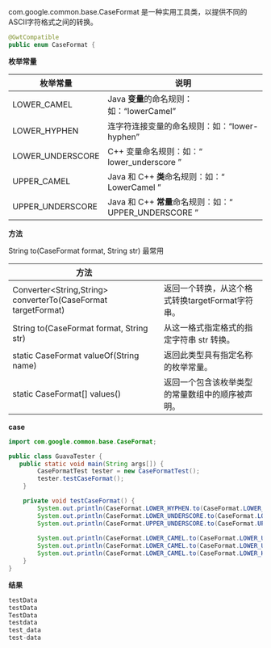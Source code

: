 com.google.common.base.CaseFormat 是一种实用工具类，以提供不同的ASCII字符格式之间的转换。



```java
@GwtCompatible
public enum CaseFormat {
```

**枚举常量**

| 枚举常量         | 说明                                                   |
| ---------------- | ------------------------------------------------------ |
| LOWER_CAMEL      | Java **变量**的命名规则：如：“lowerCamel”              |
| LOWER_HYPHEN     | 连字符连接变量的命名规则：如：“lower-hyphen”           |
| LOWER_UNDERSCORE | C++ 变量命名规则：如：“ lower_underscore ”             |
| UPPER_CAMEL      | Java 和 C++ **类**命名规则：如：“ LowerCamel ”         |
| UPPER_UNDERSCORE | Java 和 C++ **常量**命名规则：如：“ UPPER_UNDERSCORE ” |

**方法**

String to(CaseFormat format, String str) 最常用

| 方法                                                         |                                                  |
| ------------------------------------------------------------ | ------------------------------------------------ |
| Converter<String,String> converterTo(CaseFormat targetFormat) | 返回一个转换，从这个格式转换targetFormat字符串。 |
| String to(CaseFormat format, String str)                     | 从这一格式指定格式的指定字符串 str 转换。        |
| static CaseFormat valueOf(String name)                       | 返回此类型具有指定名称的枚举常量。               |
| static CaseFormat[] values()                                 | 返回一个包含该枚举类型的常量数组中的顺序被声明。 |

**case**

```java
import com.google.common.base.CaseFormat;

public class GuavaTester {
   public static void main(String args[]) {
        CaseFormatTest tester = new CaseFormatTest();
        tester.testCaseFormat();
    }

    private void testCaseFormat() {
        System.out.println(CaseFormat.LOWER_HYPHEN.to(CaseFormat.LOWER_CAMEL, "test-data"));
        System.out.println(CaseFormat.LOWER_UNDERSCORE.to(CaseFormat.LOWER_CAMEL, "test_data"));
        System.out.println(CaseFormat.UPPER_UNDERSCORE.to(CaseFormat.UPPER_CAMEL, "test_data"));
        
        System.out.println(CaseFormat.LOWER_CAMEL.to(CaseFormat.LOWER_UNDERSCORE, "testdata"));
        System.out.println(CaseFormat.LOWER_CAMEL.to(CaseFormat.LOWER_UNDERSCORE, "TestData"));
        System.out.println(CaseFormat.LOWER_CAMEL.to(CaseFormat.LOWER_HYPHEN, "testData"));
    }
}
```

**结果**

```java
testData
testData
TestData
testdata
test_data
test-data
```